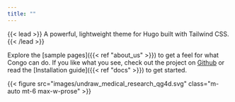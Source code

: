 ```yaml
---
title: ""
---
```


{{< lead >}}
A powerful, lightweight theme for Hugo built with Tailwind CSS.
{{< /lead >}}

Explore the [sample pages]({{< ref "about_us" >}}) to get a feel for what Congo can do. If you like what you see, check out the project on [Github](https://github.com/jpanther/congo) or read the [Installation guide]({{< ref "docs" >}}) to get started.

{{< figure src="images/undraw_medical_research_qg4d.svg" class="m-auto mt-6 max-w-prose" >}}
